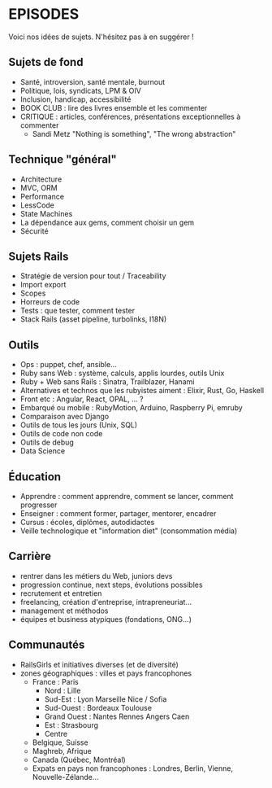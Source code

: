 # EPISODES
Voici nos idées de sujets. N'hésitez pas à en suggérer !

## Sujets de fond
* Santé, introversion, santé mentale, burnout
* Politique, lois, syndicats, LPM & OIV
* Inclusion, handicap, accessibilité
* BOOK CLUB : lire des livres ensemble et les commenter
* CRITIQUE : articles, conférences, présentations exceptionnelles à commenter
  - Sandi Metz "Nothing is something", "The wrong abstraction"

## Technique "général"
* Architecture
* MVC, ORM
* Performance
* LessCode
* State Machines
* La dépendance aux gems, comment choisir un gem
* Sécurité

## Sujets Rails
* Stratégie de version pour tout / Traceability
* Import export
* Scopes
* Horreurs de code
* Tests : que tester, comment tester 
* Stack Rails (asset pipeline, turbolinks, I18N)

## Outils
* Ops : puppet, chef, ansible...
* Ruby sans Web : système, calculs, applis lourdes, outils Unix
* Ruby + Web sans Rails : Sinatra, Trailblazer, Hanami
* Alternatives et technos que les rubyistes aiment : Elixir, Rust, Go, Haskell
* Front etc : Angular, React, OPAL, ... ?
* Embarqué ou mobile : RubyMotion, Arduino, Raspberry Pi, emruby
* Comparaison avec Django
* Outils de tous les jours (Unix, SQL)
* Outils de code non code
* Outils de debug
* Data Science

## Éducation
* Apprendre : comment apprendre, comment se lancer, comment progresser
* Enseigner : comment former, partager, mentorer, encadrer
* Cursus : écoles, diplômes, autodidactes
* Veille technologique et "information diet" (consommation média)



## Carrière
* rentrer dans les métiers du Web, juniors devs
* progression continue, next steps, évolutions possibles
* recrutement et entretien
* freelancing, création d'entreprise, intrapreneuriat...
* management et méthodos
* équipes et business atypiques (fondations, ONG...)

## Communautés
* RailsGirls et initiatives diverses (et de diversité)
* zones géographiques : villes et pays francophones
  - France : Paris
    * Nord : Lille
    * Sud-Est : Lyon Marseille Nice / Sofia
    * Sud-Ouest : Bordeaux Toulouse
    * Grand Ouest : Nantes Rennes Angers Caen
    * Est : Strasbourg
    * Centre
  - Belgique, Suisse
  - Maghreb, Afrique
  - Canada (Québec, Montréal)
  - Expats en pays non francophones : Londres, Berlin, Vienne, Nouvelle-Zélande...

